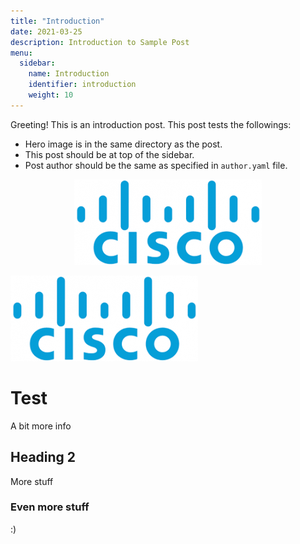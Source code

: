 ```yaml
---
title: "Introduction"
date: 2021-03-25
description: Introduction to Sample Post
menu:
  sidebar:
    name: Introduction
    identifier: introduction
    weight: 10
---
```


Greeting! This is an introduction post. This post tests the followings: 

- Hero image is in the same directory as the post.
- This post should be at top of the sidebar.
- Post author should be the same as specified in `author.yaml` file.

<p align="center">
  <img src="ciscologo.png" />
</p>

![Image Test Cisco](ciscologo.png)
# Test
A bit more info

## Heading 2 
More stuff

### Even more stuff
:) 

